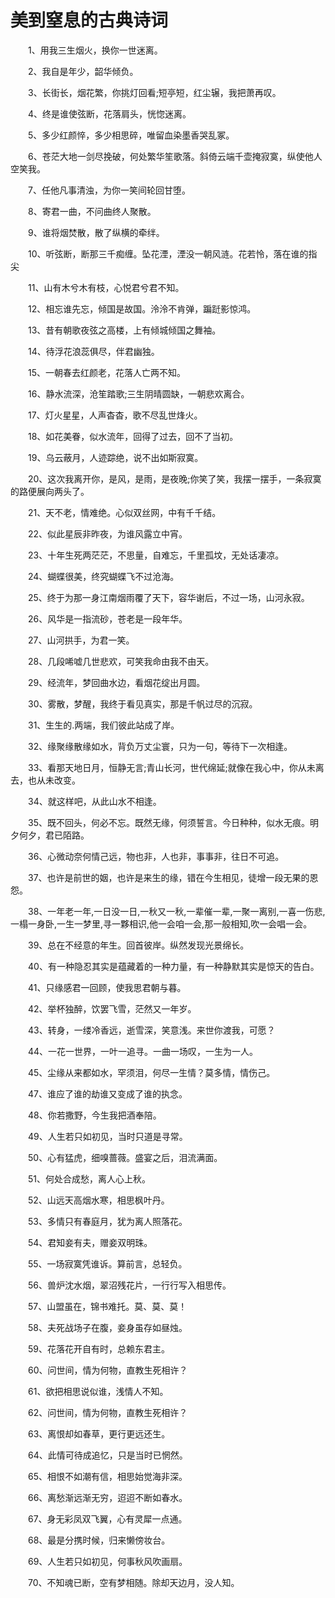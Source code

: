 <h1>美到窒息的古典诗词</h1>

　　1、用我三生烟火，换你一世迷离。

　　2、我自是年少，韶华倾负。

　　3、长街长，烟花繁，你挑灯回看;短亭短，红尘辗，我把萧再叹。

　　4、终是谁使弦断，花落肩头，恍惚迷离。

　　5、多少红颜悴，多少相思碎，唯留血染墨香哭乱冢。

　　6、苍茫大地一剑尽挽破，何处繁华笙歌落。斜倚云端千壶掩寂寞，纵使他人空笑我。

　　7、任他凡事清浊，为你一笑间轮回甘堕。

　　8、寄君一曲，不问曲终人聚散。

　　9、谁将烟焚散，散了纵横的牵绊。

　　10、听弦断，断那三千痴缠。坠花湮，湮没一朝风涟。花若怜，落在谁的指尖

　　11、山有木兮木有枝，心悦君兮君不知。

　　12、相忘谁先忘，倾国是故国。泠泠不肯弹，蹁跹影惊鸿。

　　13、昔有朝歌夜弦之高楼，上有倾城倾国之舞袖。

　　14、待浮花浪蕊俱尽，伴君幽独。

　　15、一朝春去红颜老，花落人亡两不知。

　　16、静水流深，沧笙踏歌;三生阴晴圆缺，一朝悲欢离合。

　　17、灯火星星，人声杳杳，歌不尽乱世烽火。

　　18、如花美眷，似水流年，回得了过去，回不了当初。

　　19、乌云蔽月，人迹踪绝，说不出如斯寂寞。

　　20、这次我离开你，是风，是雨，是夜晚;你笑了笑，我摆一摆手，一条寂寞的路便展向两头了。

　　21、天不老，情难绝。心似双丝网，中有千千结。

　　22、似此星辰非昨夜，为谁风露立中宵。

　　23、十年生死两茫茫，不思量，自难忘，千里孤坟，无处话凄凉。

　　24、蝴蝶很美，终究蝴蝶飞不过沧海。

　　25、终于为那一身江南烟雨覆了天下，容华谢后，不过一场，山河永寂。

　　26、风华是一指流砂，苍老是一段年华。

　　27、山河拱手，为君一笑。

　　28、几段唏嘘几世悲欢，可笑我命由我不由天。

　　29、经流年，梦回曲水边，看烟花绽出月圆。

　　30、雾散，梦醒，我终于看见真实，那是千帆过尽的沉寂。

　　31、生生的.两端，我们彼此站成了岸。

　　32、缘聚缘散缘如水，背负万丈尘寰，只为一句，等待下一次相逢。

　　33、看那天地日月，恒静无言;青山长河，世代绵延;就像在我心中，你从未离去，也从未改变。

　　34、就这样吧，从此山水不相逢。

　　35、既不回头，何必不忘。既然无缘，何须誓言。今日种种，似水无痕。明夕何夕，君已陌路。

　　36、心微动奈何情己远，物也非，人也非，事事非，往日不可追。

　　37、也许是前世的姻，也许是来生的缘，错在今生相见，徒增一段无果的恩怨。

　　38、一年老一年,一日没一日,一秋又一秋,一辈催一辈,一聚一离别,一喜一伤悲,一榻一身卧,一生一梦里,寻一夥相识,他一会咱一会,那一般相知,吹一会唱一会。

　　39、总在不经意的年生。回首彼岸。纵然发现光景绵长。

　　40、有一种隐忍其实是蕴藏着的一种力量，有一种静默其实是惊天的告白。

　　41、只缘感君一回顾，使我思君朝与暮。

　　42、举杯独醉，饮罢飞雪，茫然又一年岁。

　　43、转身，一缕冷香远，逝雪深，笑意浅。来世你渡我，可愿？

　　44、一花一世界，一叶一追寻。一曲一场叹，一生为一人。

　　45、尘缘从来都如水，罕须泪，何尽一生情？莫多情，情伤己。

　　47、谁应了谁的劫谁又变成了谁的执念。

　　48、你若撒野，今生我把酒奉陪。

　　49、人生若只如初见，当时只道是寻常。

　　50、心有猛虎，细嗅蔷薇。盛宴之后，泪流满面。

　　51、何处合成愁，离人心上秋。

　　52、山远天高烟水寒，相思枫叶丹。

　　53、多情只有春庭月，犹为离人照落花。

　　54、君知妾有夫，赠妾双明珠。

　　55、一场寂寞凭谁诉。算前言，总轻负。

　　56、兽炉沈水烟，翠沼残花片，一行行写入相思传。

　　57、山盟虽在，锦书难托。莫、莫、莫！

　　58、夫死战场子在腹，妾身虽存如昼烛。

　　59、花落花开自有时，总赖东君主。

　　60、问世间，情为何物，直教生死相许？

　　61、欲把相思说似谁，浅情人不知。

　　62、问世间，情为何物，直教生死相许？

　　63、离恨却如春草，更行更远还生。

　　64、此情可待成追忆，只是当时已惘然。

　　65、相恨不如潮有信，相思始觉海非深。

　　66、离愁渐远渐无穷，迢迢不断如春水。

　　67、身无彩凤双飞翼，心有灵犀一点通。

　　68、最是分携时候，归来懒傍妆台。

　　69、人生若只如初见，何事秋风吹画扇。

　　70、不知魂已断，空有梦相随。除却天边月，没人知。

